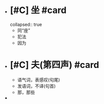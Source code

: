 - # [#C] 坐 #card
  collapsed:: true
	- 同“座”
	- 犯法
	- 因为
- # [#C] 夫(第四声) #card
	- 语气词，表感叹(句尾)
	- 发语词，不译(句首)
	- 那，那些
-
